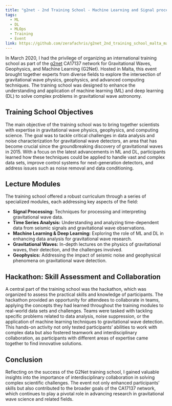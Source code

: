 ```yaml
---
title: "g2net - 2nd Training School - Machine Learning and Signal processing for Time Series Analysis"
tags:
  - ML
  - DL
  - MLOps
  - Training
  - Event
link: https://github.com/zerafachris/g2net_2nd_training_school_malta_mar_2020
---
```

In March 2020, I had the privilege of organizing an international training school as part of the [g2net](https://indico.ego-gw.it/event/46/) CA17137 network for Gravitational Waves, Geophysics, and Machine Learning (G2Net). Hosted in Malta, this event brought together experts from diverse fields to explore the intersection of gravitational wave physics, geophysics, and advanced computing techniques. The training school was designed to enhance the understanding and application of machine learning (ML) and deep learning (DL) to solve complex problems in gravitational wave astronomy.

## Training School Objectives

The main objective of the training school was to bring together scientists with expertise in gravitational wave physics, geophysics, and computing science. The goal was to tackle critical challenges in data analysis and noise characterization for gravitational wave detectors, an area that has become crucial since the groundbreaking discovery of gravitational waves in 2015. With a focus on the latest advancements in ML and DL, participants learned how these techniques could be applied to handle vast and complex data sets, improve control systems for next-generation detectors, and address issues such as noise removal and data conditioning.

## Lecture Modules

The training school offered a robust curriculum through a series of specialized modules, each addressing key aspects of the field:
- **Signal Processing:** Techniques for processing and interpreting gravitational wave data.
- **Time Series Analysis:** Understanding and analyzing time-dependent data from seismic signals and gravitational wave observations.
- **Machine Learning & Deep Learning:** Exploring the role of ML and DL in enhancing data analysis for gravitational wave research.
- **Gravitational Waves:** In-depth lectures on the physics of gravitational waves, their detection, and the challenges involved.
- **Geophysics:** Addressing the impact of seismic noise and geophysical phenomena on gravitational wave detection.

## Hackathon: Skill Assessment and Collaboration

A central part of the training school was the hackathon, which was organized to assess the practical skills and knowledge of participants. The hackathon provided an opportunity for attendees to collaborate in teams, applying the concepts they had learned throughout the training modules to real-world data sets and challenges. Teams were tasked with tackling specific problems related to data analysis, noise suppression, or the application of machine learning techniques to gravitational wave detection. This hands-on activity not only tested participants’ abilities to work with complex data but also fostered teamwork and interdisciplinary collaboration, as participants with different areas of expertise came together to find innovative solutions.

## Conclusion

Reflecting on the success of the G2Net training school, I gained valuable insights into the importance of interdisciplinary collaboration in solving complex scientific challenges. The event not only enhanced participants’ skills but also contributed to the broader goals of the CA17137 network, which continues to play a pivotal role in advancing research in gravitational wave science and related fields.

